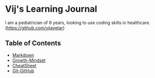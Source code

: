 # Vij's Learning Journal

I am a pediatrician of 6 years, looking to use coding skills in healthcare.
(https://github.com/vijayetar)

## Table of Contents
- [Markdown](markdown.md) 
- [Growth-Mindset](growth-mindset.md)
- [CheatSheet](cheatsheet.md)
- [Git-GitHub](git-github.md)




